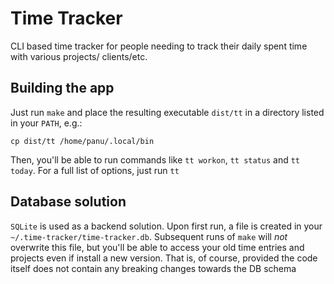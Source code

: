 # Time Tracker

CLI based time tracker for people needing to track their daily spent time with various projects/
clients/etc.

## Building the app

Just run `make` and place the resulting executable `dist/tt` in a directory listed in your `PATH`,
e.g.:

`cp dist/tt /home/panu/.local/bin`

Then, you'll be able to run commands like `tt workon`, `tt status` and `tt today`. For a full list 
of options, just run `tt`

## Database solution

`SQLite` is used as a backend solution. Upon first run, a file is created in 
your `~/.time-tracker/time-tracker.db`. Subsequent runs of `make` will _not_ overwrite this file,
but you'll be able to access your old time entries and projects even if install a new version. That
is, of course, provided the code itself does not contain any breaking changes towards the DB schema